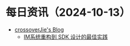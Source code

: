 ﻿# 每日资讯（2024-10-13）

- [crossoverJie's Blog](https://crossoverjie.top/atom.xml)
  - [IM系统重构到 SDK 设计的最佳实践](http://crossoverjie.top/2024/10/13/ob/cim-client-sdk/)

